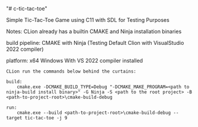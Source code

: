 "# c-tic-tac-toe"

Simple Tic-Tac-Toe Game using C11 with SDL for Testing Purposes

Notes:
    CLion already has a builtin CMAKE and Ninja installation binaries

build pipeline: 
    CMAKE with Ninja (Testing Default Clion with VisualStudio 2022 compiler)

platform: x64 Windows With VS 2022 compiler installed

````
CLion run the commands below behind the curtains:

build:
    cmake.exe -DCMAKE_BUILD_TYPE=Debug "-DCMAKE_MAKE_PROGRAM=<path to ninja-build install binary>" -G Ninja -S <path to the root project> -B <path-to-project-root>\cmake-build-debug

run:
    cmake.exe --build <path-to-project-root>\cmake-build-debug --target tic-tac-toe -j 9
````
